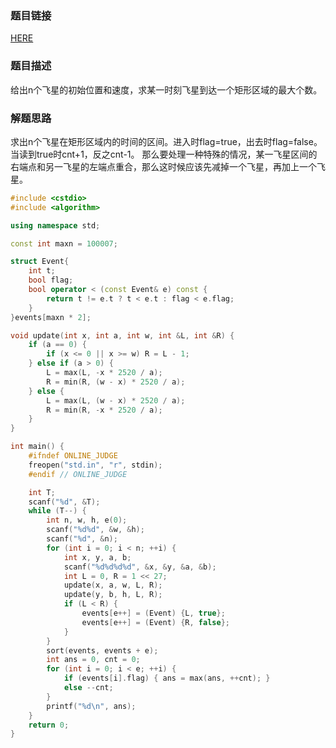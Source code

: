### 题目链接
<a href="https://uva.onlinejudge.org/index.php?option=com_onlinejudge&Itemid=8&category=460&page=show_problem&problem=4144">HERE</a>

### 题目描述
给出n个飞星的初始位置和速度，求某一时刻飞星到达一个矩形区域的最大个数。

### 解题思路
求出n个飞星在矩形区域内的时间的区间。进入时flag=true，出去时flag=false。当读到true时cnt+1，反之cnt-1。
那么要处理一种特殊的情况，某一飞星区间的右端点和另一飞星的左端点重合，那么这时候应该先减掉一个飞星，再加上一个飞星。

``` cpp
#include <cstdio>
#include <algorithm>

using namespace std;

const int maxn = 100007;

struct Event{
    int t;
    bool flag;
    bool operator < (const Event& e) const {
        return t != e.t ? t < e.t : flag < e.flag;
    }
}events[maxn * 2];

void update(int x, int a, int w, int &L, int &R) {
    if (a == 0) {
        if (x <= 0 || x >= w) R = L - 1;
    } else if (a > 0) {
        L = max(L, -x * 2520 / a);
        R = min(R, (w - x) * 2520 / a);
    } else {
        L = max(L, (w - x) * 2520 / a);
        R = min(R, -x * 2520 / a);
    }
}

int main() {
    #ifndef ONLINE_JUDGE
    freopen("std.in", "r", stdin);
    #endif // ONLINE_JUDGE

    int T;
    scanf("%d", &T);
    while (T--) {
        int n, w, h, e(0);
        scanf("%d%d", &w, &h);
        scanf("%d", &n);
        for (int i = 0; i < n; ++i) {
            int x, y, a, b;
            scanf("%d%d%d%d", &x, &y, &a, &b);
            int L = 0, R = 1 << 27;
            update(x, a, w, L, R);
            update(y, b, h, L, R);
            if (L < R) {
                events[e++] = (Event) {L, true};
                events[e++] = (Event) {R, false};
            }
        }
        sort(events, events + e);
        int ans = 0, cnt = 0;
        for (int i = 0; i < e; ++i) {
            if (events[i].flag) { ans = max(ans, ++cnt); }
            else --cnt;
        }
        printf("%d\n", ans);
    }
    return 0;
}
```